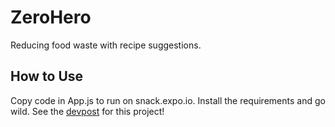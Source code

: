 # ZeroHero

Reducing food waste with recipe suggestions.

## How to Use

Copy code in App.js to run on snack.expo.io. Install the requirements and go wild.
See the [devpost](https://devpost.com/software/zerohero-reducing-food-waste-with-object-recognition) for this project!